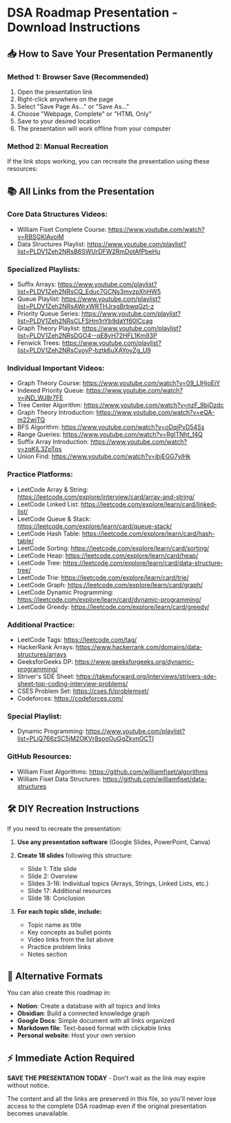 # DSA Roadmap Presentation - Download Instructions

## 📥 How to Save Your Presentation Permanently

### Method 1: Browser Save (Recommended)
1. Open the presentation link
2. Right-click anywhere on the page
3. Select "Save Page As..." or "Save As..."
4. Choose "Webpage, Complete" or "HTML Only"
5. Save to your desired location
6. The presentation will work offline from your computer

### Method 2: Manual Recreation
If the link stops working, you can recreate the presentation using these resources:

## 📚 All Links from the Presentation

### Core Data Structures Videos:
- William Fiset Complete Course: https://www.youtube.com/watch?v=RBSGKlAvoiM
- Data Structures Playlist: https://www.youtube.com/playlist?list=PLDV1Zeh2NRsB6SWUrDFW2RmDotAfPbeHu

### Specialized Playlists:
- Suffix Arrays: https://www.youtube.com/playlist?list=PLDV1Zeh2NRsCQ_Educ7GCNs3mvzpXhHW5
- Queue Playlist: https://www.youtube.com/playlist?list=PLDV1Zeh2NRsAWrxWRTHJrsgBrbwqGzt-z
- Priority Queue Series: https://www.youtube.com/playlist?list=PLDV1Zeh2NRsCLFSHm1nYb9daYf60lCcag
- Graph Theory Playlist: https://www.youtube.com/playlist?list=PLDV1Zeh2NRsDGO4--qE8yH72HFL1Km93P
- Fenwick Trees: https://www.youtube.com/playlist?list=PLDV1Zeh2NRsCvoyP-bztk6uXAYoyZg_U9

### Individual Important Videos:
- Graph Theory Course: https://www.youtube.com/watch?v=09_LlHjoEiY
- Indexed Priority Queue: https://www.youtube.com/watch?v=jND_WJ8r7FE
- Tree Center Algorithm: https://www.youtube.com/watch?v=nzF_9bjDzdc
- Graph Theory Introduction: https://www.youtube.com/watch?v=eQA-m22wjTQ
- BFS Algorithm: https://www.youtube.com/watch?v=oDqjPvD54Ss
- Range Queries: https://www.youtube.com/watch?v=RgITNht_f4Q
- Suffix Array Introduction: https://www.youtube.com/watch?v=zqKlL3ZpTqs
- Union Find: https://www.youtube.com/watch?v=ibjEGG7ylHk

### Practice Platforms:
- LeetCode Array & String: https://leetcode.com/explore/interview/card/array-and-string/
- LeetCode Linked List: https://leetcode.com/explore/learn/card/linked-list/
- LeetCode Queue & Stack: https://leetcode.com/explore/learn/card/queue-stack/
- LeetCode Hash Table: https://leetcode.com/explore/learn/card/hash-table/
- LeetCode Sorting: https://leetcode.com/explore/learn/card/sorting/
- LeetCode Heap: https://leetcode.com/explore/learn/card/heap/
- LeetCode Tree: https://leetcode.com/explore/learn/card/data-structure-tree/
- LeetCode Trie: https://leetcode.com/explore/learn/card/trie/
- LeetCode Graph: https://leetcode.com/explore/learn/card/graph/
- LeetCode Dynamic Programming: https://leetcode.com/explore/learn/card/dynamic-programming/
- LeetCode Greedy: https://leetcode.com/explore/learn/card/greedy/

### Additional Practice:
- LeetCode Tags: https://leetcode.com/tag/
- HackerRank Arrays: https://www.hackerrank.com/domains/data-structures/arrays
- GeeksforGeeks DP: https://www.geeksforgeeks.org/dynamic-programming/
- Striver's SDE Sheet: https://takeuforward.org/interviews/strivers-sde-sheet-top-coding-interview-problems/
- CSES Problem Set: https://cses.fi/problemset/
- Codeforces: https://codeforces.com/

### Special Playlist:
- Dynamic Programming: https://www.youtube.com/playlist?list=PLiQ766zSC5jM2OKVr8sooOuGgZkvnOCTI

### GitHub Resources:
- William Fiset Algorithms: https://github.com/williamfiset/algorithms
- William Fiset Data Structures: https://github.com/williamfiset/data-structures

## 🛠️ DIY Recreation Instructions

If you need to recreate the presentation:

1. **Use any presentation software** (Google Slides, PowerPoint, Canva)
2. **Create 18 slides** following this structure:
   - Slide 1: Title slide
   - Slide 2: Overview
   - Slides 3-16: Individual topics (Arrays, Strings, Linked Lists, etc.)
   - Slide 17: Additional resources
   - Slide 18: Conclusion

3. **For each topic slide, include:**
   - Topic name as title
   - Key concepts as bullet points
   - Video links from the list above
   - Practice problem links
   - Notes section

## 📱 Alternative Formats

You can also create this roadmap in:
- **Notion**: Create a database with all topics and links
- **Obsidian**: Build a connected knowledge graph
- **Google Docs**: Simple document with all links organized
- **Markdown file**: Text-based format with clickable links
- **Personal website**: Host your own version

## ⚡ Immediate Action Required

**SAVE THE PRESENTATION TODAY** - Don't wait as the link may expire without notice.

The content and all the links are preserved in this file, so you'll never lose access to the complete DSA roadmap even if the original presentation becomes unavailable.